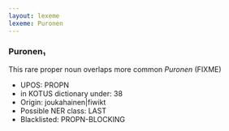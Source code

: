 ```yaml
---
layout: lexeme
lexeme: Puronen
---
```


###  Puronen₁

This rare proper noun overlaps more common *Puronen* (FIXME)
* UPOS:  PROPN
* in KOTUS dictionary under:  38
* Origin:  joukahainen|fiwikt
* Possible NER class:  LAST
* Blacklisted:  PROPN-BLOCKING

